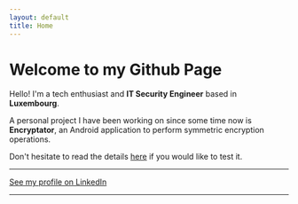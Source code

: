 ```yaml
---
layout: default
title: Home
---
```


# Welcome to my Github Page

Hello! I'm a tech enthusiast and **IT Security Engineer** based in **Luxembourg**.

A personal project I have been working on since some time now is **Encryptator**, an Android application to perform symmetric encryption operations.

Don't hesitate to read the details [here](https://banalapps.github.io/) if you would like to test it.

---

[See my profile on LinkedIn](https://lu.linkedin.com/in/samuel-lemoine-b94b91191)

---
